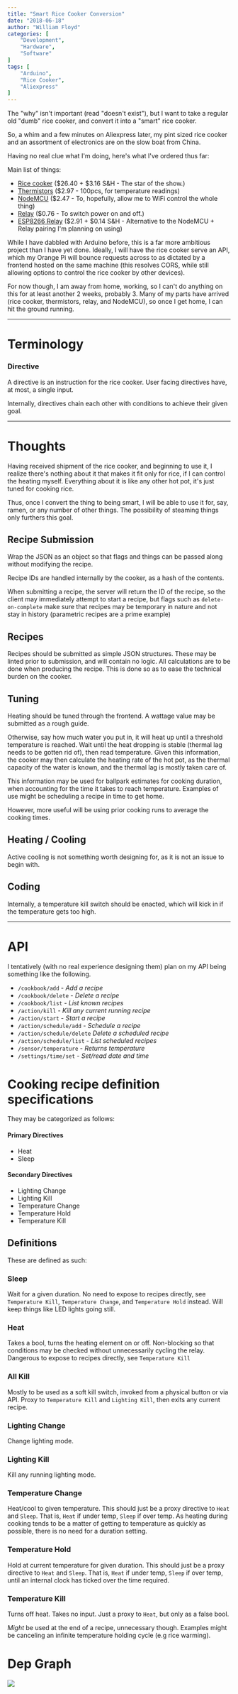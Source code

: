 ```yaml
---
title: "Smart Rice Cooker Conversion"
date: "2018-06-18"
author: "William Floyd"
categories: [
    "Development",
    "Hardware",
    "Software"
]
tags: [
    "Arduino",
    "Rice Cooker",
    "Aliexpress"
]
---
```


The "why" isn't important (read "doesn't exist"), but I want to take a regular old "dumb" rice cooker, and convert it into a "smart" rice cooker.

So, a whim and a few minutes on Aliexpress later, my pint sized rice cooker and an assortment of electronics are on the slow boat from China.

Having no real clue what I'm doing, here's what I've ordered thus far:

Main list of things:

- [Rice cooker](http://ali.onl/128Y) ($26.40 + $3.16 S&H - The star of the show.)
- [Thermistors](http://ali.onl/128Q) ($2.97 - 100pcs, for temperature readings)
- [NodeMCU](http://ali.onl/128R) ($2.47 - To, hopefully, allow me to WiFi control the whole thing)
- [Relay](http://ali.onl/128V) ($0.76 - To switch power on and off.)
- [ESP8266 Relay](http://ali.onl/128T) ($2.91 + $0.14 S&H - Alternative to the NodeMCU + Relay pairing I'm planning on using)

While I have dabbled with Arduino before, this is a far more ambitious project than I have yet done.
Ideally, I will have the rice cooker serve an API, which my Orange Pi will bounce requests across to as dictated by a frontend hosted on the same machine (this resolves CORS, while still allowing options to control the rice cooker by other devices).

For now though, I am away from home, working, so I can't do anything on this for at least another 2 weeks, probably 3.
Many of my parts have arrived (rice cooker, thermistors, relay, and NodeMCU), so once I get home, I can hit the ground running.

***

# Terminology

### Directive

A directive is an instruction for the rice cooker.
User facing directives have, at most, a single input.

Internally, directives chain each other with conditions to achieve their given goal.

***

# Thoughts

Having received shipment of the rice cooker, and beginning to use it, I realize there's nothing about it that makes it fit only for rice, if I can control the heating myself.
Everything about it is like any other hot pot, it's just tuned for cooking rice.

Thus, once I convert the thing to being smart, I will be able to use it for, say, ramen, or any number of other things.
The possibility of steaming things only furthers this goal.

## Recipe Submission

Wrap the JSON as an object so that flags and things can be passed along without modifying the recipe.

Recipe IDs are handled internally by the cooker, as a hash of the contents.

When submitting a recipe, the server will return the ID of the recipe, so the client may immediately attempt to start a recipe, but flags such as `delete-on-complete` make sure that recipes may be temporary in nature and not stay in history (parametric recipes are a prime example)

## Recipes

Recipes should be submitted as simple JSON structures.
These may be linted prior to submission, and will contain no logic.
All calculations are to be done when producing the recipe.
This is done so as to ease the technical burden on the cooker.

## Tuning

Heating should be tuned through the frontend.
A wattage value may be submitted as a rough guide.

Otherwise, say how much water you put in, it will heat up until a threshold temperature is reached.
Wait until the heat dropping is stable (thermal lag needs to be gotten rid of), then read temperature.
Given this information, the cooker may then calculate the heating rate of the hot pot, as the thermal capacity of the water is known, and the thermal lag is mostly taken care of.

This information may be used for ballpark estimates for cooking duration, when accounting for the time it takes to reach temperature.
Examples of use might be scheduling a recipe in time to get home.

However, more useful will be using prior cooking runs to average the cooking times.

## Heating / Cooling

Active cooling is not something worth designing for, as it is not an issue to begin with.

## Coding

Internally, a temperature kill switch should be enacted, which will kick in if the temperature gets too high.

***

# API

I tentatively (with no real experience designing them) plan on my API being something like the following.

- `/cookbook/add` - *Add a recipe*
- `/cookbook/delete` - *Delete a recipe*
- `/cookbook/list` - *List known recipes*
- `/action/kill` - *Kill any current running recipe*
- `/action/start` - *Start a recipe*
- `/action/schedule/add` - *Schedule a recipe*
- `/action/schedule/delete` *Delete a scheduled recipe*
- `/action/schedule/list` - *List scheduled recipes*
- `/sensor/temperature` - *Returns temperature*
- `/settings/time/set` - *Set/read date and time*

# Cooking recipe definition specifications

They may be categorized as follows:

#### Primary Directives

* Heat
* Sleep

#### Secondary Directives

* Lighting Change
* Lighting Kill
* Temperature Change
* Temperature Hold
* Temperature Kill

## Definitions

These are defined as such:

### Sleep
Wait for a given duration.
No need to expose to recipes directly, see `Temperature Kill`, `Temperature Change`, and `Temperature Hold` instead.
Will keep things like LED lights going still.

### Heat
Takes a bool, turns the heating element on or off.
Non-blocking so that conditions may be checked without unnecessarily cycling the relay.
Dangerous to expose to recipes directly, see `Temperature Kill`

### All Kill
Mostly to be used as a soft kill switch, invoked from a physical button or via API.
Proxy to `Temperature Kill` and `Lighting Kill`, then exits any current recipe.

### Lighting Change
Change lighting mode.

### Lighting Kill
Kill any running lighting mode.

### Temperature Change
Heat/cool to given temperature.
This should just be a proxy directive to `Heat` and `Sleep`.
That is, `Heat` if under temp, `Sleep` if over temp.
As heating during cooking tends to be a matter of getting to temperature as quickly as possible, there is no need for a duration setting.

### Temperature Hold
Hold at current temperature for given duration.
This should just be a proxy directive to `Heat` and `Sleep`.
That is, `Heat` if under temp, `Sleep` if over temp, until an internal clock has ticked over the time required.

### Temperature Kill
Turns off heat.
Takes no input.
Just a proxy to `Heat`, but only as a false bool.

*Might* be used at the end of a recipe, unnecessary though.
Examples might be canceling an infinite temperature holding cycle (e.g rice warming).

# Dep Graph

<img src="/images/rice/connections.svg">

